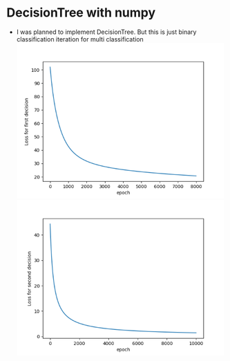 # DecisionTree with numpy

* I was planned to implement DecisionTree. But this is just binary classification iteration for multi classification
![myplot2](myplot2.png)
![myplot](myplot.png)
